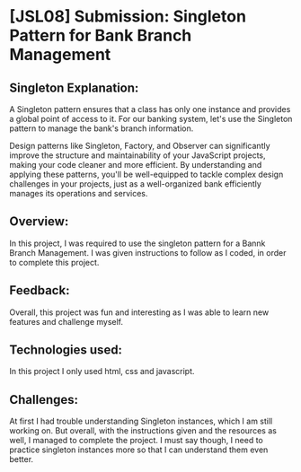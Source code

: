 # [JSL08] Submission: Singleton Pattern for Bank Branch Management


## Singleton Explanation:

A Singleton pattern ensures that a class has only one instance and provides a global point of access to it. For our banking system, let's use the Singleton pattern to manage the bank's branch information.

Design patterns like Singleton, Factory, and Observer can significantly improve the structure and maintainability of your JavaScript projects, making your code cleaner and more efficient. By understanding and applying these patterns, you'll be well-equipped to tackle complex design challenges in your projects, just as a well-organized bank efficiently manages its operations and services.

## Overview:
In this project, I was required to use the singleton pattern for a Bannk Branch Management. I was given instructions to follow as I coded, in order to complete this project.

## Feedback:
Overall, this project was fun and interesting as I was able to learn new features and challenge myself. 

## Technologies used:
In this project I only used html, css and javascript.

## Challenges:
At first I had trouble understanding Singleton instances, which I am still working on. But overall, with the instructions given and the resources as well, I managed to complete the project. I must say though, I need to practice singleton instances more so that I can understand them even better.




